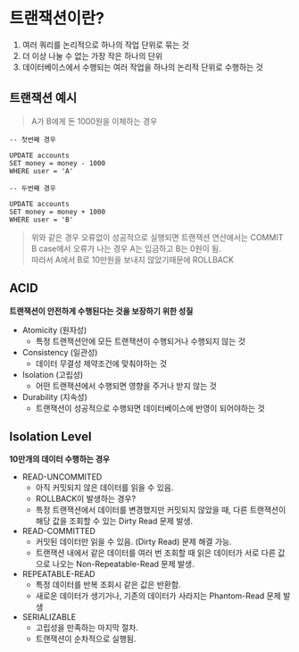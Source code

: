 # 트랜잭션이란?

1. 여러 쿼리를 논리적으로 하나의 작업 단위로 묶는 것
2. 더 이상 나눌 수 없는 가장 작은 하나의 단위
3. 데이터베이스에서 수행되는 여러 작업을 하나의 논리적 단위로 수행하는 것

## 트랜잭션 예시 

> A가 B에게 돈 1000원을 이체하는 경우

```
-- 첫번째 경우

UPDATE accounts
SET money = money - 1000
WHERE user = 'A'

-- 두번째 경우

UPDATE accounts
SET money = money + 1000
WHERE user = 'B'
```

> 위와 같은 경우 오류없이 성공적으로 실행되면 트랜잭션 연산에서는 COMMIT  
> B case에서 오류가 나는 경우 A는 입금하고 B는 0원이 됨.  
> 따라서 A에서 B로 10만원을 보내지 않았기때문에 ROLLBACK  

## ACID

**트랜잭션이 안전하게 수행된다는 것을 보장하기 위한 성질**
  
* Atomicity (원자성)
  * 특정 트랜잭션안에 모든 트랜잭션이 수행되거나 수행되지 않는 것
* Consistency (일관성)
  * 데이터 무결성 제약조건에 맞춰야하는 것
* Isolation (고립성)
  * 어떤 트랜잭션에서 수행되면 영향을 주거나 받지 않는 것
* Durability (지속성)
  * 트랜잭션이 성공적으로 수행되면 데이터베이스에 반영이 되어야하는 것

## Isolation Level

**10만개의 데이터 수행하는 경우**

* READ-UNCOMMITED
  * 아직 커밋되지 않은 데이터를 읽을 수 있음.
  * ROLLBACK이 발생하는 경우?
  * 특정 트랜잭션에서 데이터를 변경했지만 커밋되지 않았을 때, 다른 트랜잭션이 해당 값을 조회할 수 있는 Dirty Read 문제 발생.
* READ-COMMITTED
  * 커밋된 데이터만 읽을 수 있음. (Dirty Read) 문제 해결 가능.
  * 트랜잭션 내에서 같은 데이터를 여러 번 조회할 때 읽은 데이터가 서로 다른 값으로 나오는 Non-Repeatable-Read 문제 발생.
* REPEATABLE-READ
  * 특정 데이터를 반복 조회시 같은 값은 반환함.
  * 새로운 데이터가 생기거나, 기존의 데이터가 사라지는 Phantom-Read 문제 발생
* SERIALIZABLE
  * 고립성을 만족하는 마지막 절차.
  * 트랜잭션이 순차적으로 실행됨.
